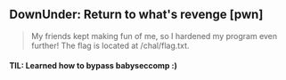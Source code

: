## DownUnder: Return to what's revenge [pwn]
> My friends kept making fun of me, so I hardened my program even further! The flag is located at /chal/flag.txt.

#### TIL: Learned how to bypass babyseccomp :)
